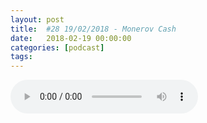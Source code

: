 ```yaml
---
layout: post
title:  #28 19/02/2018 - Monerov Cash
date:   2018-02-19 00:00:00
categories: [podcast]
tags:
---
```

<audio src='http://feeds.soundcloud.com/stream/401793816-la-bulle-crypto-28-19022018-monerov-cash.mp3' auto-play='false' controls='true' />

#28 19/02/2018 - Monerov Cash
Des questions à propos de l’épisode ? On a dit une bêtise ? Envie de partager et d’échanger ?
Rejoins nous sur notre communauté Telegram (https://t.me/joinchat/BPCby0LDFPYTUhYNDlILVg) ou par Twitter @labullecrypto.

Newsletter: Ta dose crypto
https://mailchi.mp/674f3eb7f1f8/lundi-5-fvrier-le-vnzuela-prpare-son-ico

Youtube https://goo.gl/X4q3gt
Twitter twitter.com/labullecrypto 
RSS feeds.feedburner.com/labullecrypto
Telegram t.me/joinchat/BPCby0LDFPYTUhYNDlILVg
Soundcloud @la-bulle-crypto
iTunes itunes.apple.com/fr/podcast/la-bulle/id1281121446
Discord https://discord.gg/mgvXb8m

jibrel sur Kucoin 
https://www.coinmarketcal.com/?form%5Bdate_range%5D=19%2F02%2F2018+-+25%2F02%2F2018&form%5Bcategories%5D%5B%5D=6&form%5Bsort_by%5D=&form%5Bfilter_by%5D=&form%5Bsubmit%5D= 

ETN sur kucoin
https://www.facebook.com/electroneum/photos/a.

BTC private meetup 
https://www.meetup.com/ru-RU/SF-Cryptocurrency-Devs/events/246601051/?eventId=246601051 

BOSCH IoT conference
http://bcw.bosch-si.com/berlin/conferenceday2/ 

LTC hardfork
https://litecoinca.sh/ 

BTCS hardfork
http://theotherbitcoin.com/ 

hempcoin hardfork
https://twitter.com/thehempcoin/status/957091869724495873 

Lisk Relaunch
https://www.eventbrite.com/e/lisk-relaunch-registration-41656803621

Pundi card 
https://medium.com/pundix/coinnest-will-be-the-first-korean-crypto-exchange-to-issue-300-000-pundi-x-cards-18611d5abb3c 

La Bulle Crypto est un podcast purement information à propos de l’univers des crypto b  monnaies. Toutes les information fournies durant cette épisode NE SONT PAS À PRENDRE COMME DES CONSEIL D’INVESTISSEMENT. La Bulle Crypto ne fournit pas de conseils d'investissement.
